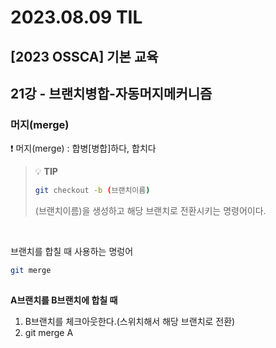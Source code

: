 # 2023.08.09 TIL

## [2023 OSSCA] 기본 교육

## 21강 - 브랜치병합-자동머지메커니즘

### 머지(merge)

❗️ 머지(merge) : 합병[병합]하다, 합치다

> 💡 **TIP**
> ```bash
> git checkout -b (브랜치이름)
> ```
> (브랜치이름)을 생성하고 해당 브랜치로 전환시키는 명령어이다.

<br>

브랜치를 합칠 때 사용하는 명렁어
```bash
git merge
```

##

**A브랜치를 B브랜치에 합칠 때**
1. B브랜치를 체크아웃한다.(스위치해서 해당 브랜치로 전환)
2. git merge A

